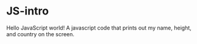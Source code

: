 # JS-intro
Hello JavaScript world!
A javascript code that prints out my name, height, and country on the screen.
